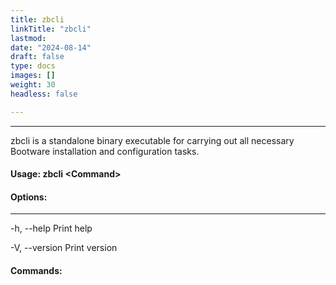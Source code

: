 ```yaml
---
title: zbcli 
linkTitle: "zbcli"
lastmod:
date: "2024-08-14"
draft: false
type: docs
images: []
weight: 30
headless: false

---
```


-----
zbcli is a standalone binary executable for carrying out all necessary Bootware installation and configuration tasks.

#### Usage: zbcli \<Command\>

#### Options:

-----

  -h, --help     Print help

  -V, --version  Print version

#### Commands:


